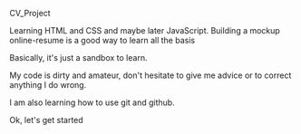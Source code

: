 CV_Project

Learning HTML and CSS and maybe later JavaScript.
Building a mockup online-resume is a good way to learn all the basis

Basically, it's just a sandbox to learn.

My code is dirty and amateur, don't hesitate to give me advice or to correct anything I do wrong.

I am also learning how to use git and github.


Ok, let's get started
